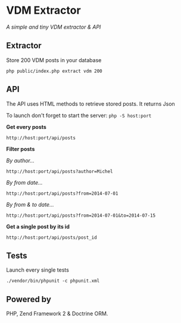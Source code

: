  VDM Extractor
===============

*A simple and tiny VDM extractor & API*


Extractor
---------

Store 200 VDM posts in your database

```php public/index.php extract vdm 200 ```


API
---

The API uses HTML methods to retrieve stored posts.
It returns Json

To launch don't forget to start the server:
```php -S host:port ```


**Get every posts**

``` http://host:port/api/posts  ```

**Filter posts**

*By author...*

``` http://host:port/api/posts?author=Michel ```

*By from date...*

``` http://host:port/api/posts?from=2014-07-01 ```

*By from & to date...*

``` http://host:port/api/posts?from=2014-07-01&to=2014-07-15 ```

**Get a single post by its id**

``` http://host:port/api/posts/post_id ```


Tests
-----

Launch every single tests

```./vendor/bin/phpunit -c phpunit.xml ```

Powered by
----------

PHP, Zend Framework 2 & Doctrine ORM.

